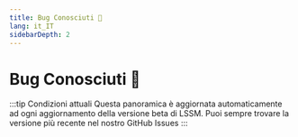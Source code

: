 ```yaml
---
title: Bug Conosciuti 🐛
lang: it_IT
sidebarDepth: 2
---
```


# Bug Conosciuti :bug:

:::tip Condizioni attuali
Questa panoramica è aggiornata automaticamente ad ogni aggiornamento della versione beta di LSSM. Puoi sempre trovare la versione più recente nel nostro <a :href="$theme.variables.github + '/issues?q=is%3Aissue+is%3Aopen+label%3Abug'" target="_blank">GitHub Issues</a>
:::

<bugs no-bugs="There are no known Bugs currently!"></bugs>
